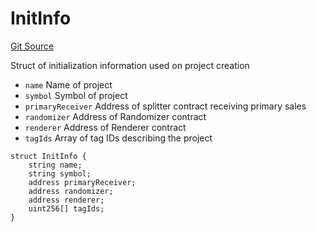 # InitInfo
[Git Source](https://github.com/fxhash/fxhash-evm-contracts/blob/22e6538fd4576a4eee62705cd3e376e2623a19b3/src/lib/Structs.sol)

Struct of initialization information used on project creation
- `name` Name of project
- `symbol` Symbol of project
- `primaryReceiver` Address of splitter contract receiving primary sales
- `randomizer` Address of Randomizer contract
- `renderer` Address of Renderer contract
- `tagIds` Array of tag IDs describing the project


```solidity
struct InitInfo {
    string name;
    string symbol;
    address primaryReceiver;
    address randomizer;
    address renderer;
    uint256[] tagIds;
}
```


